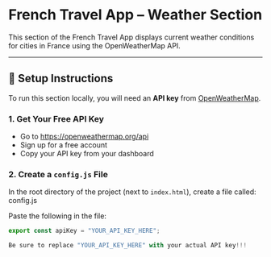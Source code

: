 # French Travel App – Weather Section

This section of the French Travel App displays current weather conditions for cities in France using the OpenWeatherMap API.

---

## 🔧 Setup Instructions

To run this section locally, you will need an **API key** from [OpenWeatherMap](https://openweathermap.org/api).

### 1. Get Your Free API Key

- Go to <https://openweathermap.org/api>
- Sign up for a free account
- Copy your API key from your dashboard

### 2. Create a `config.js` File

In the root directory of the project (next to `index.html`), create a file called: config.js

Paste the following in the file:

```js
export const apiKey = "YOUR_API_KEY_HERE"; 

Be sure to replace "YOUR_API_KEY_HERE" with your actual API key!!!
